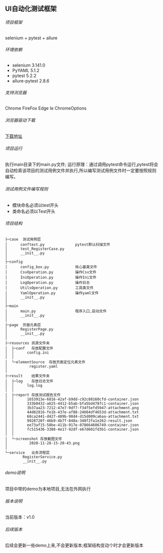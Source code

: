 ## UI自动化测试框架
###### 项目框架
selenium + pytest + allure
###### 环境依赖
   - selenium              3.141.0 
   - PyYAML                5.1.2
   - pytest                5.2.2
   - allure-pytest         2.8.6
###### 支持浏览器
Chrome  FireFox  Edge  Ie  ChromeOptions
###### 浏览器驱动下载
[下载地址](https://www.cnblogs.com/XhyTechnologyShare/p/13830293.html)
###### 项目运行
执行main目录下的main.py文件;
运行原理：通过调用pytest命令运行,pytest将会自动检索该项目的测试用例文件并执行,所以编写测试用例文件时一定要按照规则编写。
###### 测试用例文件编写规则
- 模块命名必须以test开头
- 类命名必须以Test开头 
###### 项目结构
````
├─case  测试用例层
│      conftest.py              pytest默认扫描文件        
│      test_RegisterCase.py     
│      __init__.py
│      
├─config
│      config_box.py            核心基类文件
│      CsvOperation.py          操作Csv文件
│      IniOperation.py          操作Ini文件
│      LogOperation.py          操作日志
│      UtilsOperation.py        工具类文件
│      YamlOperation.py         操作yaml文件
│      __init__.py
│      
├─main
│      main.py                  程序入口,启动文件
│      __init__.py
│      
├─page  页面元素层
│      RegisterPage.py          
│      __init__.py
│      
├─resources 资源文件夹
│  ├─conf   存放配置文件
│  │      config.ini
│  │      
│  └─elementSource  存放页面定位元素文件
│          register.yaml
│          
├─result    结果文件夹
│  ├─log    存放日志文件
│  │      log.log
│  │      
│  ├─report 存放测试报告文件
│  │      1653913e-6816-42af-b9dd-c92c88160cfd-container.json
│  │      333b0432-a625-4412-b5ab-bfa5bd4787c1-container.json
│  │      3b37aa23-7212-47e7-9df7-f34f5efd5947-attachment.png
│  │      44d82816-fe1b-437e-af88-24604df4653d-attachment.txt
│  │      68ca2441-d427-489b-98d4-d15d009ca6aa-attachment.txt
│  │      9928720f-46b9-4b7f-848a-348f2fa1e262-result.json
│  │      ee73af15-58be-411b-917e-078664606749-container.json
│  │      fc515436-3388-4e17-92df-e67d601fd3b1-container.json
│  │      
│  └─screenshot 存放截图文件
│          2020-11-28-15-20-43.png
│          
└─service   业务流程层
        RegisterService.py
        __init__.py  
`````
###### demo说明
项目中带的demo为本地项目,无法在外网执行
###### 版本说明
当前版本：v1.0
###### 后续版本
后续会更新一些demo上来,不会更新版本;框架结构变动个时才会更新版本